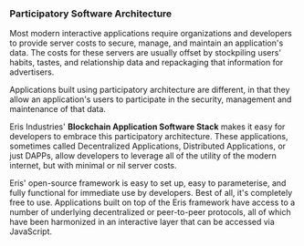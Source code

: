 ### Participatory Software Architecture

Most modern interactive applications require organizations and developers to provide server costs to secure, manage, and maintain an application's data. The costs for these servers are usually offset by stockpiling users' habits, tastes, and relationship data and repackaging that information for advertisers.

Applications built using participatory architecture are different, in that they allow an application's users to participate in the security, management and maintenance of that data.

Eris Industries' **Blockchain Application Software Stack** makes it easy for developers to embrace this participatory architecture. These applications, sometimes called Decentralized Applications, Distributed Applications, or just DAPPs, allow developers to leverage all of the utility of the modern internet, but with minimal or nil server costs.

Eris' open-source framework is easy to set up, easy to parameterise, and fully functional for immediate use by developers. Best of all, it's completely free to use. Applications built on top of the Eris framework have access to a number of underlying decentralized or peer-to-peer protocols, all of which have been harmonized in an interactive layer that can be accessed via JavaScript.
